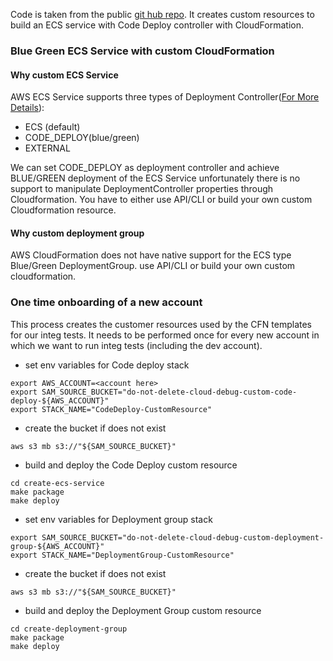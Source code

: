 Code is taken from the public [git hub repo](https://github.com/BalmanRawat/bgECSService).
It creates custom resources to build an ECS service with Code Deploy controller with CloudFormation. 

### Blue Green ECS Service with custom CloudFormation
#### Why custom ECS Service

AWS ECS Service supports three types of Deployment Controller([For More Details](https://docs.aws.amazon.com/AmazonECS/latest/APIReference/API_DeploymentController.html)):
- ECS (default)
- CODE_DEPLOY(blue/green)
- EXTERNAL

We can set CODE_DEPLOY as deployment controller and achieve BLUE/GREEN deployment of the ECS Service unfortunately 
there is no support to manipulate DeploymentController properties through Cloudformation. You have to either use API/CLI 
or build your own custom Cloudformation resource.
                                                                                      

#### Why custom deployment group
AWS CloudFormation does not have native support for the ECS type Blue/Green DeploymentGroup.
use API/CLI or build your own custom cloudformation.


### One time onboarding of a new account
This process creates the customer resources used by the CFN templates for our integ tests.
It needs to be performed once for every new account in which we want to run integ tests 
(including the dev account).

- set env variables for Code deploy stack
```
export AWS_ACCOUNT=<account here>
export SAM_SOURCE_BUCKET="do-not-delete-cloud-debug-custom-code-deploy-${AWS_ACCOUNT}"
export STACK_NAME="CodeDeploy-CustomResource"
```

- create the bucket if does not exist
```
aws s3 mb s3://"${SAM_SOURCE_BUCKET}"
```

- build and deploy the Code Deploy custom resource
```
cd create-ecs-service
make package
make deploy
```

- set env variables for Deployment group stack
```
export SAM_SOURCE_BUCKET="do-not-delete-cloud-debug-custom-deployment-group-${AWS_ACCOUNT}"
export STACK_NAME="DeploymentGroup-CustomResource"
```

- create the bucket if does not exist
```
aws s3 mb s3://"${SAM_SOURCE_BUCKET}"
```

- build and deploy the Deployment Group custom resource
```
cd create-deployment-group
make package
make deploy
```

